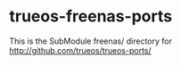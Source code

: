 # trueos-freenas-ports

This is the SubModule freenas/ directory for http://github.com/trueos/trueos-ports/
